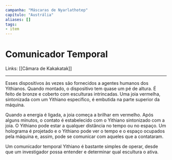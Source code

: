 ```yaml
---
campanha: "Máscaras de Nyarlathotep"
capítulo: "Austrália"
aliases: []
tags: 
- item
---
```


# Comunicador Temporal

Links: [[Câmara de Kakakatak]]

---
Esses dispositivos às vezes são fornecidos a agentes humanos dos Yithianos. Quando montado, o dispositivo tem quase um pé de altura. É feito de bronze e coberto com esculturas intrincadas. Uma joia vermelha, sintonizada com um Yithiano específico, é embutida na parte superior da máquina.

Quando a energia é ligada, a joia começa a brilhar em vermelho. Após alguns minutos, o contato é estabelecido com o Yithiano sintonizado com a joia. O Yithiano pode estar a qualquer distância no tempo ou no espaço. Um holograma é projetado e o Yithiano pode ver o tempo e o espaço ocupados pela máquina e, assim, pode se comunicar com aqueles que a contataram.

Um comunicador temporal Yithiano é bastante simples de operar, desde que um investigador possa entender e determinar qual escultura o ativa.